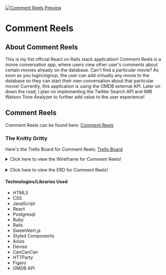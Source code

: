[![Comment Reels Preview](https://i.imgur.com/JkPInYd.png)](https://comment-reels.herokuapp.com/)
# Comment Reels

## About Comment Reels
This is my fist official React on Rails stack application! Comment Reels is a movie conversation app, where users view other user's comments about certain movies already on the database. Can't find a particular movie? As soon as you login/signup, the user can add virtually any movie to the database so they can start their own conversation about that particular movie! Currently, this application is using the OMDB external API. Later on down the road, I plan on implementing the Twitter Search API and IMB Watson Tone Analyzer to further add value to the user experience!


## Comment Reels
Comment Reels can be found here: [Comment Reels](https://comment-reels.herokuapp.com/ "Comment Reels")


### The Knitty Gritty

Here's the Trello Board for Comment Reels: [Trello Board](https://trello.com/b/fseQS739/comment-reels "Trello Board")

<details>
  <summary>Click here to view the Wireframe for Comment Reels!</summary>
  
  ![Wireframe for Comment Reels](https://i.imgur.com/zMJALQj.png "WireFrame")
  <br>
  *The red objects in the wireframe are my reach goals, which I definitely plan on completing very soon!*

</details>
<br>

<details>
  <summary>Click here to view the ERD for Comment Reels!</summary>
  
![ERD for Comment Reels](https://i.imgur.com/m7KL15z.png "ERD")
<br>
*The red Twitter Model is a stretch goal, which I am planning on completing very soon!*

</details>

#### Technologies/Libraries Used
* HTML5
* CSS
* JavaScript
* React
* Postgresql
* Ruby
* Rails
* SweetAlert.js
* Styled Components
* Axios
* Devise
* CanCanCan
* HTTParty
* Figaro
* OMDB API



